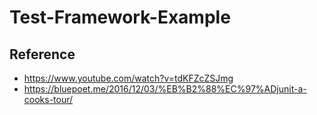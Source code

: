 # Test-Framework-Example


## Reference
- <https://www.youtube.com/watch?v=tdKFZcZSJmg>
- <https://bluepoet.me/2016/12/03/%EB%B2%88%EC%97%ADjunit-a-cooks-tour/>